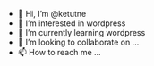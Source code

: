 - 👋 Hi, I’m @ketutne
- 👀 I’m interested in wordpress
- 🌱 I’m currently learning wordpress
- 💞️ I’m looking to collaborate on ...
- 📫 How to reach me ...

<!---
ketutne/ketutne is a ✨ special ✨ repository because its `README.md` (this file) appears on your GitHub profile.
You can click the Preview link to take a look at your changes.
--->
